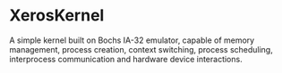 # XerosKernel
A simple kernel built on Bochs IA-32 emulator, capable of memory management, process creation, context switching, process scheduling, interprocess communication and hardware device interactions.
